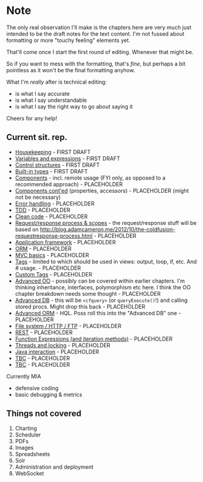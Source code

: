 # Note #

The only real observation I'll make is the chapters here are very much just intended to be the draft notes for the text content. I'm not fussed about formatting or more "touchy feeling" elements yet.

That'll come once I start the first round of editing. Whenever that might be.

So if you want to mess with the formatting, that's *fine*, but perhaps a bit pointless as it won't be the final formatting anyhow.

What I'm *really* after is technical editing:
* is what I say accurate
* is what I say understandable
* is what I say the right way to go about saying it

Cheers for any help!

## Current sit. rep. ##

- [Housekeeping](chapters/00-housekeeping.md) - FIRST DRAFT
- [Variables and expressions](chapters/01-commands.md) - FIRST DRAFT
- [Control structures](chapters/02-flow_control.md) - FIRST DRAFT
- [Built-in types](chapters/03-types.md) - FIRST DRAFT
- [Components](chapters/04-components.md) - incl. remote usage (FYI only, as opposed to a recommended approach) - PLACEHOLDER
- [Components cont'ed](chapters/05-components_conted.md) (properties, accessors) - PLACEHOLDER (might not be necessary)
- [Error handling](chapters/06-error_handling.md) - PLACEHOLDER
- [TDD](chapters/07-tdd.md) - PLACEHOLDER
- [Clean code](chapters/08-clean_code.md) - PLACEHOLDER
- [Request/response process & scopes](chapters/09-request_response.md) - the request/response stuff will be based on http://blog.adamcameron.me/2012/10/the-coldfusion-requestresponse-process.html - PLACEHOLDER
- [Application framework](chapters/10-application_framework.md) - PLACEHOLDER
- [ORM](chapters/11-orm.md) - PLACEHOLDER
- [MVC basics](chapters/12-mvc.md) - PLACEHOLDER
- [Tags](chapters/13-tags.md) - limited to which should be used in views: output, loop, if, etc. And # usage. - PLACEHOLDER
- [Custom Tags](chapters/14-custom_tags.md) - PLACEHOLDER
- [Advanced OO](chapters/15-advanced_oo.md) - possibly can be covered within earlier chapters. I'm thinking inheritance, interfaces, polymorphism etc here. I think the OO chapter breakdown needs some thought - PLACEHOLDER
- [Advanced DB](chapters/16-advanced_db.md) - this will be ```<cfquery>``` (or ```queryExecute()```!) and calling stored procs. Might drop this back - PLACEHOLDER
- [Advanced ORM](chapters/17-advanced_orm.md) - HQL. Poss roll this into the "Advanced DB" one - PLACEHOLDER
- [File system / HTTP / FTP](chapters/18-file_system.md) - PLACEHOLDER
- [REST](chapters/19-rest.md) - PLACEHOLDER
- [Function Expressions (and iteration methods)](chapters/20-function_expressions.md) - PLACEHOLDER
- [Threads and locking](chapters/21-threading_locking.md) - PLACEHOLDER
- [Java interaction](chapters/22-java.md) - PLACEHOLDER
- [TBC](chapters/23-tbc.md) - PLACEHOLDER
- [TBC](chapters/24-tbc.md) - PLACEHOLDER

Currently MIA
- defensive coding
- basic debugging & metrics


Things not covered
------------------

1. Charting
2. Scheduler
3. PDFs
4. Images
5. Spreadsheets
6. Solr
8. Administration and deployment
21. WebSocket
